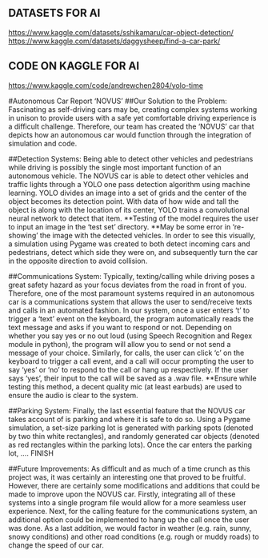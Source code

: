 ## DATASETS FOR AI
https://www.kaggle.com/datasets/sshikamaru/car-object-detection/
https://www.kaggle.com/datasets/daggysheep/find-a-car-park/

## CODE ON KAGGLE FOR AI
https://www.kaggle.com/code/andrewchen2804/yolo-time

#Autonomous Car Report ‘NOVUS’
##Our Solution to the Problem: 
	Fascinating as self-driving cars may be, creating complex systems working in unison to provide users with a safe yet comfortable driving experience is a difficult challenge. Therefore, our team has created the ‘NOVUS’ car that depicts how an autonomous car would function through the integration of simulation and code.
 
##Detection Systems:
	Being able to detect other vehicles and pedestrians while driving is possibly the single most important function of an autonomous vehicle. The NOVUS car is able to detect other vehicles and traffic lights through a YOLO one pass detection algorithm using machine learning. YOLO divides an image into a set of grids and the center of the object becomes its detection point. With data of how wide and tall the object is along with the location of its center, YOLO trains a convolutional neural network to detect that item. **Testing of the model requires the user to input an image in the ‘test set’ directory. **May be some error in ‘re-showing’ the image with the detected vehicles. In order to see this visually, a simulation using Pygame was created to both detect incoming cars and pedestrians, detect which side they were on, and subsequently turn the car in the opposite direction to avoid collision. 

##Communications System:
	Typically, texting/calling while driving poses a great safety hazard as your focus deviates from the road in front of you. Therefore, one of the most paramount systems required in an autonomous car is a communications system that allows the user to send/receive texts and calls in an automated fashion. In our system, once a user enters ‘t’ to trigger a ‘text’ event on the keyboard, the program automatically reads the text message and asks if you want to respond or not. Depending on whether you say yes or no out loud (using Speech Recognition and Regex module in python), the program will allow you to send or not send a message of your choice. Similarly, for calls, the user can click ‘c’ on the keyboard to trigger a call event, and a call will occur prompting the user to say ‘yes’ or ‘no’ to respond to the call or hang up respectively. If the user says ‘yes’, their input to the call will be saved as a .wav file. **Ensure while testing this method, a decent quality mic (at least earbuds) are used to ensure the audio is clear to the system.
 
##Parking System:
	Finally, the last essential feature that the NOVUS car takes account of is parking and where it is safe to do so. Using a Pygame simulation, a set-size parking lot is generated with parking spots (denoted by two thin white rectangles), and randomly generated car objects (denoted as red rectangles within the parking lots). Once the car enters the parking lot, …. FINISH

##Future Improvements:
	As difficult and as much of a time crunch as this project was, it was certainly an interesting one that proved to be fruitful. However, there are certainly some modifications and additions that could be made to improve upon the NOVUS car. Firstly, integrating all of these systems into a single program file would allow for a more seamless user experience. Next, for the calling feature for the communications system, an additional option could be implemented to hang up the call once the user was done. As a last addition, we would factor in weather (e.g. rain, sunny, snowy conditions) and other road conditions (e.g. rough or muddy roads) to change the speed of our car. 

